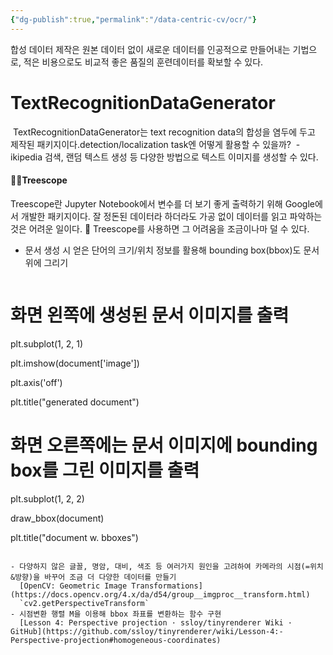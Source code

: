 ```yaml
---
{"dg-publish":true,"permalink":"/data-centric-cv/ocr/"}
---
```


합성 데이터 제작은 원본 데이터 없이 새로운 데이터를 인공적으로 만들어내는 기법으로, 적은 비용으로도 비교적 좋은 품질의 훈련데이터를 확보할 수 있다.
# TextRecognitionDataGenerator
 TextRecognitionDataGenerator는 text recognition data의 합성을 염두에 두고 제작된 패키지이다.detection/localization task엔 어떻게 활용할 수 있을까?
 - ikipedia 검색, 랜덤 텍스트 생성 등 다양한 방법으로 텍스트 이미지를 생성할 수 있다.

#### 🌳🔬Treescope
Treescope란 Jupyter Notebook에서 변수를 더 보기 좋게 출력하기 위해 Google에서 개발한 패키지이다.
잘 정돈된 데이터라 하더라도 가공 없이 데이터를 읽고 파악하는 것은 어려운 일이다. 🚀 Treescope를 사용하면 그 어려움을 조금이나마 덜 수 있다.

- 문서 생성 시 얻은 단어의 크기/위치 정보를 활용해 bounding box(bbox)도 문서 위에 그리기
  ```python
# 화면 왼쪽에 생성된 문서 이미지를 출력

plt.subplot(1, 2, 1)

plt.imshow(document['image'])

plt.axis('off')

plt.title("generated document")

# 화면 오른쪽에는 문서 이미지에 bounding box를 그린 이미지를 출력

plt.subplot(1, 2, 2)

draw_bbox(document)

plt.title("document w. bboxes")
```

- 다양하지 않은 글꼴, 명암, 대비, 색조 등 여러가지 원인을 고려하여 카메라의 시점(=위치&방향)을 바꾸어 조금 더 다양한 데이터를 만들기
  [OpenCV: Geometric Image Transformations](https://docs.opencv.org/4.x/da/d54/group__imgproc__transform.html)
  `cv2.getPerspectiveTransform`
- 시점변환 행렬 M을 이용해 bbox 좌표를 변환하는 함수 구현
  [Lesson 4: Perspective projection · ssloy/tinyrenderer Wiki · GitHub](https://github.com/ssloy/tinyrenderer/wiki/Lesson-4:-Perspective-projection#homogeneous-coordinates)
  